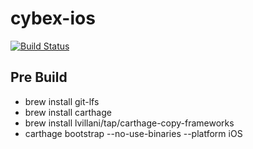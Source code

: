 # cybex-ios

[![Build Status](https://travis-ci.org/CybexDex/cybex-ios.svg?branch=develop)](https://travis-ci.org/CybexDex/cybex-ios)

## Pre Build

- brew install git-lfs
- brew install carthage
- brew install lvillani/tap/carthage-copy-frameworks
- carthage bootstrap --no-use-binaries --platform iOS
